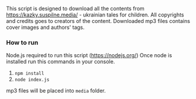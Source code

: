 This script is designed to download all the contents from https://kazky.suspilne.media/ - ukrainian tales for children.
All copyrights and credits goes to creators of the content.
Downloaded mp3 files contains cover images and authors' tags.

### How to run

Node.js required to run this script (https://nodejs.org/)
Once node is installed run this commands in your console.

1. `npm install`
2. `node index.js`

mp3 files will be placed into `media` folder.
